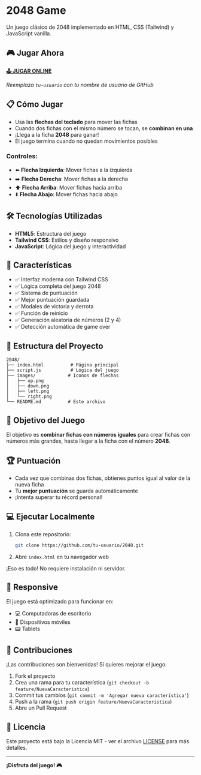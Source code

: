 # 2048 Game

Un juego clásico de 2048 implementado en HTML, CSS (Tailwind) y JavaScript vanilla.

## 🎮 Jugar Ahora

**[🕹️ JUGAR ONLINE](https://thedeivi10.github.io/2048/)**

*Reemplaza `tu-usuario` con tu nombre de usuario de GitHub*

## 📋 Cómo Jugar

- Usa las **flechas del teclado** para mover las fichas
- Cuando dos fichas con el mismo número se tocan, se **combinan en una**
- ¡Llega a la ficha **2048** para ganar!
- El juego termina cuando no quedan movimientos posibles

### Controles:
- ⬅️ **Flecha Izquierda**: Mover fichas a la izquierda
- ➡️ **Flecha Derecha**: Mover fichas a la derecha  
- ⬆️ **Flecha Arriba**: Mover fichas hacia arriba
- ⬇️ **Flecha Abajo**: Mover fichas hacia abajo

## 🛠️ Tecnologías Utilizadas

- **HTML5**: Estructura del juego
- **Tailwind CSS**: Estilos y diseño responsivo
- **JavaScript**: Lógica del juego y interactividad

## 🚀 Características

- ✅ Interfaz moderna con Tailwind CSS
- ✅ Lógica completa del juego 2048
- ✅ Sistema de puntuación
- ✅ Mejor puntuación guardada
- ✅ Modales de victoria y derrota
- ✅ Función de reinicio
- ✅ Generación aleatoria de números (2 y 4)
- ✅ Detección automática de game over

## 📁 Estructura del Proyecto

```
2048/
├── index.html          # Página principal
├── script.js           # Lógica del juego
├── images/            # Iconos de flechas
│   ├── up.png
│   ├── down.png
│   ├── left.png
│   └── right.png
└── README.md          # Este archivo
```

## 🎯 Objetivo del Juego

El objetivo es **combinar fichas con números iguales** para crear fichas con números más grandes, hasta llegar a la ficha con el número **2048**.

## 🏆 Puntuación

- Cada vez que combinas dos fichas, obtienes puntos igual al valor de la nueva ficha
- Tu **mejor puntuación** se guarda automáticamente
- ¡Intenta superar tu récord personal!

## 💻 Ejecutar Localmente

1. Clona este repositorio:
   ```bash
   git clone https://github.com/tu-usuario/2048.git
   ```

2. Abre `index.html` en tu navegador web

¡Eso es todo! No requiere instalación ni servidor.

## 📱 Responsive

El juego está optimizado para funcionar en:
- 💻 Computadoras de escritorio
- 📱 Dispositivos móviles
- 📟 Tablets

## 🤝 Contribuciones

¡Las contribuciones son bienvenidas! Si quieres mejorar el juego:

1. Fork el proyecto
2. Crea una rama para tu característica (`git checkout -b feature/NuevaCaracteristica`)
3. Commit tus cambios (`git commit -m 'Agregar nueva característica'`)
4. Push a la rama (`git push origin feature/NuevaCaracteristica`)
5. Abre un Pull Request

## 📄 Licencia

Este proyecto está bajo la Licencia MIT - ver el archivo [LICENSE](LICENSE) para más detalles.

---

**¡Disfruta del juego! 🎮**